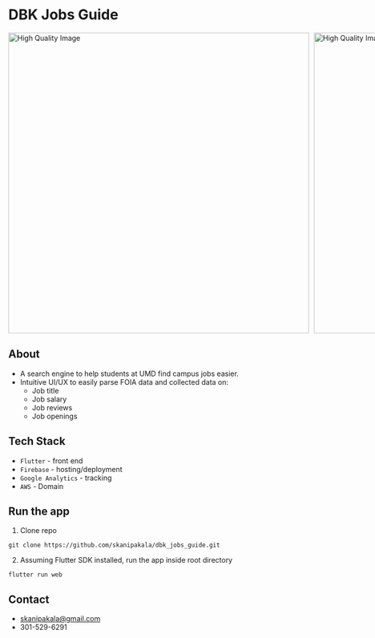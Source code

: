 # DBK Jobs Guide

<!-- ![High Quality Image](https://i.ibb.co/6t3mvfM/HIGH-QUALITYT.png) -->

<div style="display:flex;">
  <div style="flex:1;padding-right:5px;">
    <img src="https://i.ibb.co/6t3mvfM/HIGH-QUALITYT.png" alt="High Quality Image" width="600"/>
  </div>
  <div style="flex:1;padding-left:5px;">
    <img src="https://i.ibb.co/wBtg53Z/unnamed-removebg-preview.png" alt="High Quality Image" width="600"/>
  </div>
</div>

## About

- A search engine to help students at UMD find campus jobs easier.
- Intuitive UI/UX to easily parse FOIA data and collected data on:
  - Job title
  - Job salary
  - Job reviews
  - Job openings

## Tech Stack

- `Flutter` - front end
- `Firebase` - hosting/deployment
- `Google Analytics` - tracking
- `AWS` - Domain

## Run the app

1. Clone repo

```
git clone https://github.com/skanipakala/dbk_jobs_guide.git
```

2. Assuming Flutter SDK installed, run the app inside root directory

```
flutter run web
```

## Contact

- skanipakala@gmail.com
- 301-529-6291
